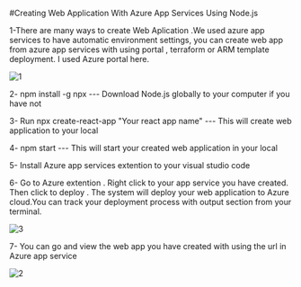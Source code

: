 #Creating Web Application With Azure App Services Using Node.js

1-There are many ways to create Web Aplication .We used azure app services to have automatic environment settings, you can create  web app from azure app services with using portal , terraform or ARM template deployment. I used Azure portal here.

![1](https://user-images.githubusercontent.com/95598307/224438204-16dcedc2-b6dd-4978-9c02-ed9acbdfa443.png)

2- npm install -g npx --- Download Node.js globally to your computer if you have not 

3- Run npx create-react-app "Your react app name" --- This will create web application to your local


4- npm start --- This will start your created web application in your local 


5- Install Azure app services extention to your visual studio code

6- Go to Azure extention . Right click to your app service you have created. Then click to deploy . The system will deploy your web application to Azure cloud.You  can track your deployment process with output section from your terminal. 


![3](https://user-images.githubusercontent.com/95598307/224438281-3b63264c-fa0b-4e86-a12c-12872ac5cd4f.png)

7- You can go and view the web app you have created with using the url in Azure app service


![2](https://user-images.githubusercontent.com/95598307/224438514-a55d8b3f-8988-48c5-8e15-e3ac6b5fd8ac.png)
